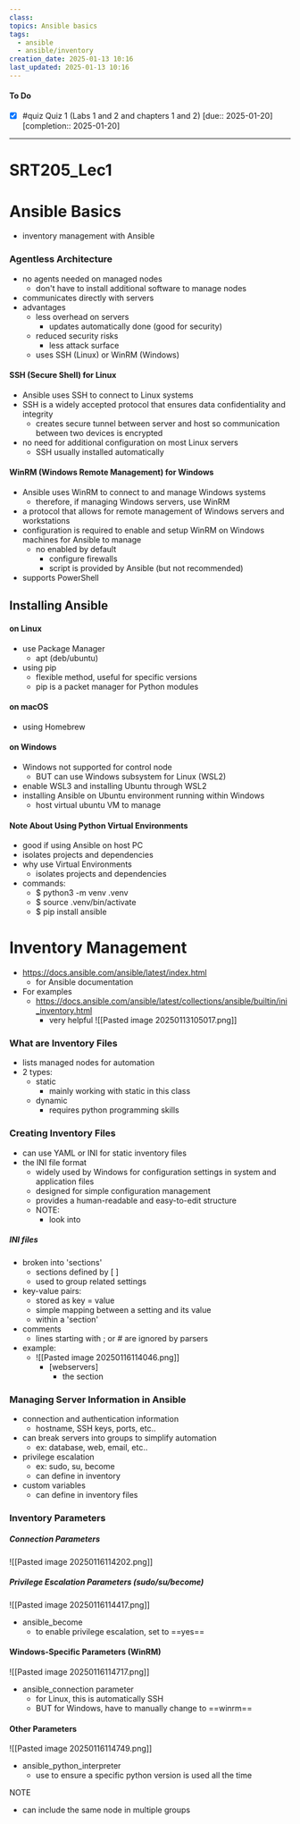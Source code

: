 ```yaml
---
class: 
topics: Ansible basics
tags:
  - ansible
  - ansible/inventory
creation_date: 2025-01-13 10:16
last_updated: 2025-01-13 10:16
---
```

#### To Do
- [x] #quiz Quiz 1 (Labs 1 and 2 and chapters 1 and 2)  [due:: 2025-01-20]  [completion:: 2025-01-20]
---
# SRT205_Lec1
# Ansible Basics 
- inventory management with Ansible 

### Agentless Architecture 
- no agents needed on managed nodes 
	- don't have to install additional software to manage nodes 
- communicates directly with servers 
- advantages 
	- less overhead on servers
		- updates automatically done (good for security)  
	- reduced security risks 
		- less attack surface 
	- uses SSH (Linux) or WinRM (Windows)

#### SSH (Secure Shell) for Linux
- Ansible uses SSH to connect to Linux systems 
- SSH is a widely accepted protocol that ensures data confidentiality and integrity 
	- creates secure tunnel between server and host so communication between two devices is encrypted
- no need for additional configuration on most Linux servers 
	- SSH usually installed automatically 

#### WinRM (Windows Remote Management) for Windows
- Ansible uses WinRM to connect to and manage Windows systems 
	- therefore, if managing Windows servers, use WinRM
- a protocol that allows for remote management of Windows servers and workstations 
- configuration is required to enable and setup WinRM on Windows machines for Ansible to manage 
	- no enabled by default 
		- configure firewalls
		- script is provided by Ansible (but not recommended)
- supports PowerShell 

## Installing Ansible 
#### on Linux 
- use Package Manager
	- apt (deb/ubuntu) 
- using pip
	- flexible method, useful for specific versions 
	- pip is a packet manager for Python modules 

#### on macOS
- using Homebrew 

#### on Windows
- Windows not supported for control node 
	- BUT can use Windows subsystem for Linux (WSL2)
- enable WSL3 and installing Ubuntu through WSL2
- installing Ansible on Ubuntu environment running within Windows 
	- host virtual ubuntu VM to manage 

#### Note About Using Python Virtual Environments
- good if using Ansible on host PC
- isolates projects and dependencies 
- why use Virtual Environments
	- isolates projects and dependencies 
- commands:
	- $ python3 -m venv .venv
	- $ source .venv/bin/activate
	- $ pip install ansible 


# Inventory Management
- https://docs.ansible.com/ansible/latest/index.html
	- for Ansible documentation 
- For examples
	- https://docs.ansible.com/ansible/latest/collections/ansible/builtin/ini_inventory.html
		- very helpful
![[Pasted image 20250113105017.png]]

### What are Inventory Files
- lists managed nodes for automation
- 2 types:
	- static 
		- mainly working with static in this class
	- dynamic 
		- requires python programming skills 

### Creating Inventory Files 
- can use YAML or INI for static inventory files 
- the INI file format 
	- widely used by Windows for configuration settings in system and application files 
	- designed for simple configuration management 
	- provides a human-readable and easy-to-edit structure 
	- NOTE:
		- look into 

##### INI files 
- broken into 'sections' 
	- sections defined by \[ ]
	- used to group related settings
- key-value pairs:
	- stored as key = value
	- simple mapping between a setting and its value 
	- within a 'section'
- comments
	- lines starting with ; or \# are ignored by parsers 
- example:
	- ![[Pasted image 20250116114046.png]]
		- \[webservers] 
			- the section
### Managing Server Information in Ansible 
- connection and authentication information 
	- hostname, SSH keys, ports, etc.. 
- can break servers into groups to simplify automation 
	- ex: database, web, email, etc.. 
- privilege escalation 
	- ex: sudo, su, become
	- can define in inventory
- custom variables 
	- can define in inventory files 

### Inventory Parameters 
##### Connection Parameters
![[Pasted image 20250116114202.png]]


##### Privilege Escalation Parameters (sudo/su/become) 
![[Pasted image 20250116114417.png]]
- ansible_become
	- to enable privilege escalation, set to ==yes==

#### Windows-Specific Parameters (WinRM)
![[Pasted image 20250116114717.png]]
- ansible_connection parameter 
	- for Linux, this is automatically SSH
	- BUT for Windows, have to manually change to ==winrm== 

#### Other Parameters 
![[Pasted image 20250116114749.png]]
- ansible_python_interpreter
	- use to ensure a specific python version is used all the time 


NOTE
- can include the same node in multiple groups 




